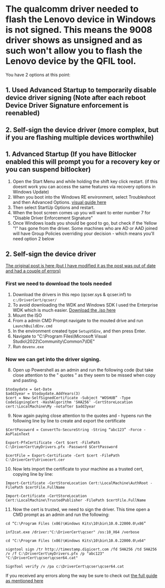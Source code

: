 # The qualcomm driver needed to flash the Lenovo device in Windows is not signed. This means the 9008 driver shows as unsigned and as such won't allow you to flash the Lenovo device by the QFIL tool. #

You have 2 options at this point:

## 1. Used Advanced Startup to temporarily disable device driver signing (Note after each reboot Device Driver Signature enforcement is reenabled) ##
## 2. Self-sign the device driver (more complex, but if you are flashing multiple devices worthwhile) ##

## 1. Advanced Startup (If you have Bitlocker enabled this will prompt you for a recovery key or you can suspend bitlocker) ##
1. Open the Start Menu and while holding the shift key click restart. (if this doesnt work you can access the same features via recovery options in Windows Update)
2. When you boot into the Windows RE environment, select Troubleshoot and then Advanced Options. [visual guide here](https://www.tenforums.com/tutorials/156602-how-enable-disable-driver-signature-enforcement-windows-10-a.html)
3. Then select StartUp Options and restart.
4. When the boot screen comes up you will want to enter number 7 for "Disable Driver Enforcement Signature"
5. Once Windows loads you should be good to go, but check if the Yellow "!" has gone from the driver. Some machines who are AD or AAD joined will have Group Policies overriding your decision - which means you'll need option 2 below

## 2. Self-sign the device driver ##
[The original post is here (but I have modified it as the post was out of date and had a couple of errors)](https://woshub.com/how-to-sign-an-unsigned-driver-for-windows-7-x64/)
### First we need to download the tools needed ###
1. Download the drivers in this repo (qcser.sys & qcser.inf) to `c:/DriverCert/qcser/`
2. To avoid downloading the WDK and Windows SDK I used the Enterprise WDK which is much easier. [Download the .iso here](https://go.microsoft.com/fwlink/?linkid=2271957)
3. Mount the ISO
4. From a admin CMD Prompt navigate to the mouted drive and run `LaunchBuildEnv.cmd`
5. In the environment created type `SetupVSEnv`, and then press Enter.
6. Navigate to "C:\Program Files\Microsoft Visual Studio\2022\Community\Common7\IDE\"
7. Run `devenv.exe`
### Now we can get into the driver signing. ###
8. Open up Powershell as an admin and run the following code (but take close attention to the " quotes " as they seem to be missed when copy and pasting.
```
$todaydate = Get-Date
$add3year = $todaydate.AddYears(3)
$cert = New-SelfSignedCertificate -Subject "WOSHUB” -Type CodeSigningCert -HashAlgorithm 'SHA256' -CertStoreLocation cert:\LocalMachine\My -notafter $add3year
```
9. Now again paying close attention to the quotes and - hypens run the following line by line to create and export the certificate
```
$CertPassword = ConvertTo-SecureString -String “abc123” -Force -AsPlainText
```
```
Export-PfxCertificate -Cert $cert -FilePath C:\DriverCert\myDrivers.pfx -Password $CertPassword
```
```
$certFile = Export-Certificate -Cert $cert -FilePath C:\DriverCert\drivecert.cer
```
10. Now lets import the certificate to your machine as a trusted cert, copying line by line:
```
Import-Certificate -CertStoreLocation Cert:\LocalMachine\AuthRoot -FilePath $certFile.FullName
```
```
Import-Certificate -CertStoreLocation Cert:\LocalMachine\TrustedPublisher -FilePath $certFile.FullName
```
11. Now the cert is trusted, we need to sign the driver. This time open a CMD prompt as an admin and run the following:
```
cd “C:\Program Files (x86)\Windows Kits\10\bin\10.0.22000.0\x86”
```
```
inf2cat.exe /driver:"C:\DriverCert\qcser" /os:10_X64 /verbose
```
```
cd "C:\Program Files (x86)\Windows Kits\10\bin\10.0.22000.0\x64"
```
```
signtool sign /tr http://timestamp.digicert.com /fd SHA256 /td SHA256 /v /f C:\DriverCert\myDrivers.pfx /p "abc123" "C:\DriverCert\qcser\qcser64.cat"
```
```
SignTool verify /v /pa c:\DriverCert\qcser\qcser64.cat
```

If you received any errors along the way be sure to check out [the full guide as mentioned here](https://woshub.com/how-to-sign-an-unsigned-driver-for-windows-7-x64/)
